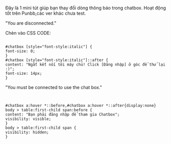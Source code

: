 Đây là 1 mini tút giúp bạn thay đổi dòng thông báo trong chatbox.
Hoạt động tốt trên Punbb,các ver khác chưa test.

"You are disconnected."

Chèn vào CSS CODE:

```

#chatbox [style="font-style:italic"] {
font-size: 0;
}
#chatbox [style="font-style:italic"]::after {
content: "Ngắt kết nối tới máy chủ! Click [Đăng nhập] ở góc để thử lại :)";
font-size: 14px;
}

```

"You must be connected to use the chat box."

```


#chatbox a:hover *::before,#chatbox a:hover *::after{display:none}
body > table:first-child span:before {
content: "Bạn phải đăng nhập để tham gia Chatbox";
visibility: visible;
}
body > table:first-child span {
visibility: hidden;
}


```